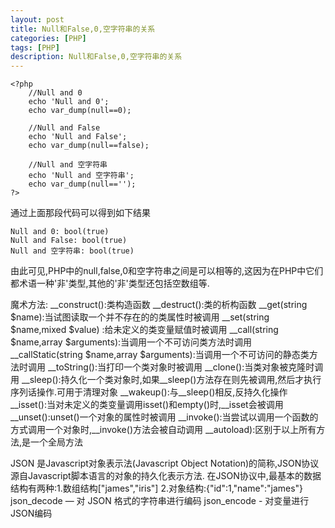 ```yaml
---
layout: post
title: Null和False,0,空字符串的关系
categories: [PHP]
tags: [PHP]
description: Null和False,0,空字符串的关系 
---
```


    <?php
        //Null and 0
        echo 'Null and 0';
        echo var_dump(null==0);

        //Null and False
        echo 'Null and False';
        echo var_dump(null==false);

        //Null and 空字符串
        echo 'Null and 空字符串';
        echo var_dump(null=='');
    ?>

通过上面那段代码可以得到如下结果

    Null and 0: bool(true)
    Null and False: bool(true)
    Null and 空字符串: bool(true)

由此可见,PHP中的null,false,0和空字符串之间是可以相等的,这因为在PHP中它们都术语一种'非'类型,其他的'非'类型还包括空数组等.


魔术方法:
    __construct():类构造函数
    __destruct():类的析构函数
    __get(string $name):当试图读取一个并不存在的的类属性时被调用
    __set(string $name,mixed $value) :给未定义的类变量赋值时被调用
    __call(string $name,array $arguments):当调用一个不可访问类方法时调用
    __callStatic(string $name,array $arguments):当调用一个不可访问的静态类方法时调用
    __toString():当打印一个类对象时被调用
    __clone():当类对象被克隆时调用
    __sleep():持久化一个类对象时,如果__sleep()方法存在则先被调用,然后才执行序列话操作.可用于清理对象
    __wakeup():与__sleep()相反,反持久化操作
    __isset():当对未定义的类变量调用isset()和empty()时,__isset会被调用
    __unset():unset()一个对象的属性时被调用
    __invoke():当尝试以调用一个函数的方式调用一个对象时,__invoke()方法会被自动调用
    __autoload):区别于以上所有方法,是一个全局方法

JSON 是Javascript对象表示法(Javascript Object Notation)的简称,JSON协议源自Javascript脚本语言的对象的持久化表示方法.
在JSON协议中,最基本的数据结构有两种:1.数组结构["james","iris"]
2.对象结构:{"id":1,"name":"james"}
json_decode — 对 JSON 格式的字符串进行编码 
json_encode - 对变量进行JSON编码

